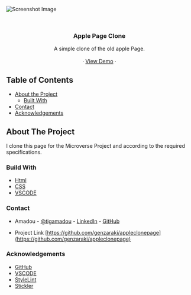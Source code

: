 <!-- PROJECT LOGO -->
![Screenshot Image](images/screen-shot.png)

<br />
<p align="center">
  
   <h3 align="center">Apple Page Clone</h3>

  <p align="center">
    A simple clone of the old apple Page.
    <br />    
    <br />
    ·
     <a href="https://rawcdn.githack.com/genzaraki/applepageclone/7458f2dc520c98c02f66e021fc6238e63b92eac9/index.html">View Demo</a>
    ·    
  </p>
</p>

<!-- TABLE OF CONTENTS -->
## Table of Contents

* [About the Project](#about-the-project)
  * [Built With](#built-with)
* [Contact](#contact)
* [Acknowledgements](#acknowledgements)



<!-- ABOUT THE PROJECT -->
## About The Project

  I clone this page for  the Microverse Project and according to the required specifications.  


### Build With

* [Html]()
* [CSS]()
* [VSCODE]()


### Contact
* Amadou - [@tigamadou](https://twitter.com/tigamadou) - [LinkedIn](https://www.linkedin.com/in/amadou-ibrahim-75769167) - [GitHub](https://github.com/genzaraki)

* Project Link [https://github.com/genzaraki/appleclonepage](https://github.com/genzaraki/appleclonepage)

### Acknowledgements

* [GitHub](https://github.com)
* [VSCODE]()
* [StyleLint]()
* [Stickler]()
